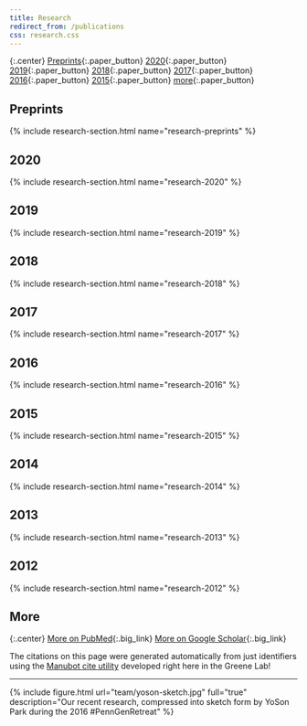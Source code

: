 ```yaml
---
title: Research
redirect_from: /publications
css: research.css
---
```


{:.center}
[Preprints](#preprints){:.paper_button}
[2020](#2020){:.paper_button}
[2019](#2019){:.paper_button}
[2018](#2018){:.paper_button}
[2017](#2017){:.paper_button}
[2016](#2016){:.paper_button}
[2015](#2015){:.paper_button}
[more](#more){:.paper_button}

## Preprints

{% include research-section.html name="research-preprints" %}

## 2020

{% include research-section.html name="research-2020" %}

## 2019

{% include research-section.html name="research-2019" %}

## 2018

{% include research-section.html name="research-2018" %}

## 2017

{% include research-section.html name="research-2017" %}

## 2016

{% include research-section.html name="research-2016" %}

## 2015

{% include research-section.html name="research-2015" %}

## 2014

{% include research-section.html name="research-2014" %}

## 2013

{% include research-section.html name="research-2013" %}

## 2012

{% include research-section.html name="research-2012" %}

## More

{:.center}
[<i class="fas fa-book-open fa-fw icon"></i>More on PubMed](https://pubmed.ncbi.nlm.nih.gov/?term=casey%20s%20greene){:.big_link}
[<i class="fab fa-google fa-fw icon"></i>More on Google Scholar](http://scholar.google.com/citations?hl=en&user=ETJoidYAAAAJ){:.big_link}

The citations on this page were generated automatically from just identifiers using the [Manubot cite utility](https://github.com/manubot/manubot) developed right here in the Greene Lab!

---

{% include figure.html url="team/yoson-sketch.jpg" full="true" description="Our recent research, compressed into sketch form by YoSon Park during the 2016 #PennGenRetreat" %}
